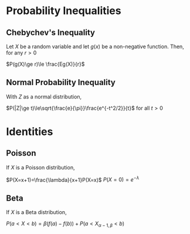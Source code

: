 # Probability Inequalities

## Chebychev's Inequality

Let $X$ be a random variable and let $g(x)$ be a non-negative function. Then, for any $r>0$

$P(g(X)\ge r)\le \frac{Eg(X)}{r}$

## Normal Probability Inequality

With $Z$ as a normal distribution,

$P(|Z|\ge t)\le\sqrt{\frac{e}{\pi}}\frac{e^{-t^2/2}}{t}$ for all $t>0$

# Identities

## Poisson

If $X$ is a Poisson distribution,

$P(X=x+1)=\frac{\lambda}{x+1}P(X=x)$
$P(X=0)=e^{-\lambda}$

## Beta

If $X$ is a Beta distribution,

$P(a<X<b)=\beta(f(a)-f(b))+P(a<X_{\alpha-1,\beta}<b)$

